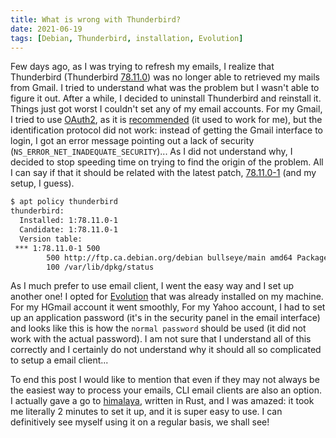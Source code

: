 ```yaml
---
title: What is wrong with Thunderbird?
date: 2021-06-19
tags: [Debian, Thunderbird, installation, Evolution]
---
```


Few days ago, as I was trying to refresh my emails, I realize that Thunderbird (Thunderbird [78.11.0](https://www.thunderbird.net/en-US/thunderbird/78.11.0/releasenotes/)) was no longer able to retrieved my mails from Gmail. I tried to understand what was the problem but I wasn't able to figure it out. After a while, I decided to uninstall Thunderbird and reinstall it. Things just got worst I couldn't set any of my email accounts. For my Gmail, I tried to use [OAuth2](https://auth0.com/docs/protocols/protocol-oauth2), as it is [recommended](https://support.mozilla.org/en-US/questions/1269204) (it used to work for me), but the identification protocol did not work: instead of getting the Gmail interface to login, I got an error message pointing out a lack of security (`NS_ERROR_NET_INADEQUATE_SECURITY`)... As I did not understand why, I decided to stop speeding time on trying to find the origin of the problem. All I can say if that it should be related with the latest patch, [78.11.0-1](https://metadata.ftp-master.debian.org/changelogs//main/t/thunderbird/thunderbird_78.11.0-1_changelog) (and my setup, I guess). 
 
 ```sh
 $ apt policy thunderbird
 thunderbird:
   Installed: 1:78.11.0-1
   Candidate: 1:78.11.0-1
   Version table:
  *** 1:78.11.0-1 500
         500 http://ftp.ca.debian.org/debian bullseye/main amd64 Packages
         100 /var/lib/dpkg/status
 ```

 
As I much prefer to use email client, I went the easy way and I set up another one! I opted for [Evolution](https://wiki.gnome.org/Apps/Evolution) that was already installed on my machine. For my HGmail account it went smoothly, For my Yahoo account, I had to set up an application password (it's in the security panel in the email interface) and looks like this is how the `normal password` should be used (it did not work with the actual password). I am not sure that I understand all of this correctly and I certainly do not understand why it should all so complicated to setup a email client... 

To end this post I would like to mention that even if they may not always be the easiest way to process your emails, CLI email clients are also an option. I actually gave a go to [himalaya](https://github.com/soywod/himalaya), written in Rust, and I was amazed: it took me literally 2 minutes to set it up, and it is super easy to use. I can definitively see myself using it on a regular basis, we shall see! 








 